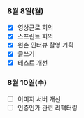 ### 8월 8일(월)
- [x] 영상근로 회의
- [x] 스프린트 회의
- [x] 왼손 인터뷰 촬영 기획
- [x] 글쓰기
- [x] 테스트 개선

### 8월 10일(수)
- [ ] 이미지 서버 개선
- [ ] 인증인가 관련 리팩터링
